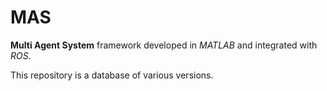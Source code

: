 # MAS
**Multi Agent System** framework developed in *MATLAB* and integrated with *ROS*.

This repository is a database of various versions.
